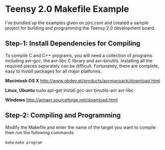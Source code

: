 Teensy 2.0 Makefile Example
===========================

I've bundled up the examples given on pjrc.com and created
a sample project for building and programming the Teensy 2.0 development board.

Step-1: Install Dependencies for Compiling
------------------------------------------

To compile C and C++ programs, you will need a collection of programs including 
avr-gcc, the avr-libc C library and avr-binutils. Installing all the required
pieces separately can be difficult. Fortunately, there are complete, easy to 
install packages for all major platforms.

**Macintosh OS X**
http://www.obdev.at/products/avrmacpack/download.html

**Linux, Ubuntu**
sudo apt-get install gcc-avr binutils-avr avr-libc

**Windows**
http://winavr.sourceforge.net/download.html

Step-2: Compiling and Programming
---------------------------------

Modify the Makefile and enter the name of the target you want to compile
then run the following commands

`make`
`make program`
